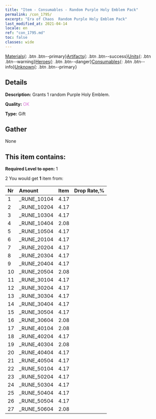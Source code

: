 ```yaml
---
title: "Item - Consumables - Random Purple Holy Emblem Pack"
permalink: /con_1795/
excerpt: "Era of Chaos  Random Purple Holy Emblem Pack"
last_modified_at: 2021-04-14
locale: en
ref: "con_1795.md"
toc: false
classes: wide
---
```

 [Materials](/Items/){: .btn .btn--primary}[Artifacts](/Items/Artifacts/){: .btn .btn--success}[Units](/Items/Units/){: .btn .btn--warning}[Heroes](/Items/Heroes/){: .btn .btn--danger}[Consumables](/Items/Consumables/){: .btn .btn--info}[Unknown](/Items/Unknown/){: .btn .btn--primary}

## Details
 **Description:** Grants 1 random Purple Holy Emblem.

 **Quality:** <span style="color: #DA70D6">OK</span>

 **Type:** Gift

## Gather

  None

## This item contains:

 **Required Level to open:** 1

 2 You would get **1** item  from:

  | Nr | Amount |     Item    | Drop Rate,% |
  |:---|:-------|:------------|:---------:|
  | 1 | _RUNE_10104 | 4.17 | 
  | 2 | _RUNE_10204 | 4.17 | 
  | 3 | _RUNE_10304 | 4.17 | 
  | 4 | _RUNE_10404 | 2.08 | 
  | 5 | _RUNE_10504 | 4.17 | 
  | 6 | _RUNE_20104 | 4.17 | 
  | 7 | _RUNE_20204 | 4.17 | 
  | 8 | _RUNE_20304 | 4.17 | 
  | 9 | _RUNE_20404 | 4.17 | 
  | 10 | _RUNE_20504 | 2.08 | 
  | 11 | _RUNE_30104 | 4.17 | 
  | 12 | _RUNE_30204 | 4.17 | 
  | 13 | _RUNE_30304 | 4.17 | 
  | 14 | _RUNE_30404 | 4.17 | 
  | 15 | _RUNE_30504 | 4.17 | 
  | 16 | _RUNE_30604 | 2.08 | 
  | 17 | _RUNE_40104 | 2.08 | 
  | 18 | _RUNE_40204 | 4.17 | 
  | 19 | _RUNE_40304 | 2.08 | 
  | 20 | _RUNE_40404 | 4.17 | 
  | 21 | _RUNE_40504 | 4.17 | 
  | 22 | _RUNE_50104 | 4.17 | 
  | 23 | _RUNE_50204 | 4.17 | 
  | 24 | _RUNE_50304 | 4.17 | 
  | 25 | _RUNE_50404 | 4.17 | 
  | 26 | _RUNE_50504 | 4.17 | 
  | 27 | _RUNE_50604 | 2.08 | 
